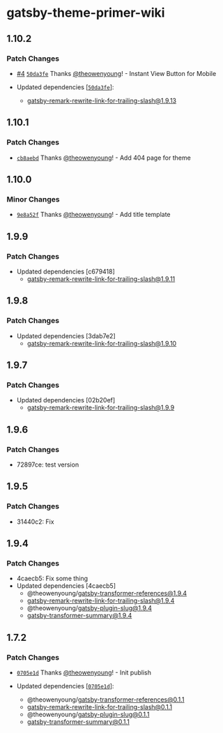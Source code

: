 # gatsby-theme-primer-wiki

## 1.10.2

### Patch Changes

- [#4](https://github.com/theowenyoung/gatsby-theme-primer-wiki/pull/4) [`50da3fe`](https://github.com/theowenyoung/gatsby-theme-primer-wiki/commit/50da3fe63356695e2b9247d9186559780be69f9d) Thanks [@theowenyoung](https://github.com/theowenyoung)! - Instant View Button for Mobile

- Updated dependencies [[`50da3fe`](https://github.com/theowenyoung/gatsby-theme-primer-wiki/commit/50da3fe63356695e2b9247d9186559780be69f9d)]:
  - gatsby-remark-rewrite-link-for-trailing-slash@1.9.13

## 1.10.1

### Patch Changes

- [`cb8aebd`](https://github.com/theowenyoung/gatsby-theme-primer-wiki/commit/cb8aebd1544b8ec23f60a79e0980a0d0134b7190) Thanks [@theowenyoung](https://github.com/theowenyoung)! - Add 404 page for theme

## 1.10.0

### Minor Changes

- [`9e8a52f`](https://github.com/theowenyoung/gatsby-theme-primer-wiki/commit/9e8a52f7df4116b561a1da6a2be3b43945cd351a) Thanks [@theowenyoung](https://github.com/theowenyoung)! - Add title template

## 1.9.9

### Patch Changes

- Updated dependencies [c679418]
  - gatsby-remark-rewrite-link-for-trailing-slash@1.9.11

## 1.9.8

### Patch Changes

- Updated dependencies [3dab7e2]
  - gatsby-remark-rewrite-link-for-trailing-slash@1.9.10

## 1.9.7

### Patch Changes

- Updated dependencies [02b20ef]
  - gatsby-remark-rewrite-link-for-trailing-slash@1.9.9

## 1.9.6

### Patch Changes

- 72897ce: test version

## 1.9.5

### Patch Changes

- 31440c2: Fix

## 1.9.4

### Patch Changes

- 4caecb5: Fix some thing
- Updated dependencies [4caecb5]
  - @theowenyoung/gatsby-transformer-references@1.9.4
  - gatsby-remark-rewrite-link-for-trailing-slash@1.9.4
  - @theowenyoung/gatsby-plugin-slug@1.9.4
  - gatsby-transformer-summary@1.9.4

## 1.7.2

### Patch Changes

- [`0705e1d`](https://github.com/theowenyoung/gatsby-theme-primer-wiki/commit/0705e1de4b056b03b4dd760ffa87062824559c60) Thanks [@theowenyoung](https://github.com/theowenyoung)! - Init publish

- Updated dependencies [[`0705e1d`](https://github.com/theowenyoung/gatsby-theme-primer-wiki/commit/0705e1de4b056b03b4dd760ffa87062824559c60)]:
  - @theowenyoung/gatsby-transformer-references@0.1.1
  - gatsby-remark-rewrite-link-for-trailing-slash@0.1.1
  - @theowenyoung/gatsby-plugin-slug@0.1.1
  - gatsby-transformer-summary@0.1.1
